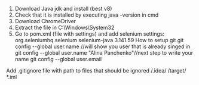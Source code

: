 1. Download Java jdk and install (best v8)
2. Check that it is installed by executing java -version in cmd
3. Download ChromeDriver
4. Extract the file in C:\Windows\System32
5. Go to pom.xml (file with settings) and add selenium settings:
    <dependencies>
    <dependency>
        <groupId>org.seleniumhq.selenium</groupId>
        <artifactId>selenium-java</artifactId>
        <version>3.141.59</version>
    </dependency>
    </dependencies>
How to setup git
git config --global user.name //will show you user that is already singed in
git config --global user.name "Alina Panchenko"//next step to write your name
git config --global user.email

Add .gitignore file with path to files that should be ignored
/.idea/
/target/
*.iml
